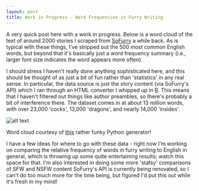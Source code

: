 ```yaml
---
layout: post
title: Work in Progress - Word Frequencies in Furry Writing
---
```

A very quick post here with a work in progress. Below is a word cloud of the text of around 2000 stories I scraped from [SoFurry](http://www.sofurry.com/) a while back. As is typical with these things, I've stripped out the 500 most common English words, but beyond that it's basically just a word frequency summary (i.e., larger font size indicates the word appears more often).

I should stress I haven't really done anything sophisticated here, and this should be thought of as just a bit of fun rather than 'statistics' in any real sense. In particular, the data source is just the story content (via SoFurry's API) which I ran through an HTML converter I whipped up in [R](https://en.wikipedia.org/wiki/R_(programming_language)). This means that I haven't filtered out things like author preambles, so there's probably a bit of interference there. The dataset comes in at about 13 million words, with over 23,000 'cocks', 13,000 'dragons', and nearly 14,000 'insides'.

![alt text][cumpainnoise]

[cumpainnoise]: http://gdurl.com/Z4NL "cum pain noise"

Word cloud courtesy of [this](https://github.com/amueller/word_cloud) rather funky Python generator!

I have a few ideas for where to go with these data - right now I'm working on comparing the relative frequency of words in furry writing to English in general, which is throwing up some quite entertaining results; watch this space for that. I'm also interested in doing some more 'statsy' comparisons of SFW and NSFW content SoFurry's API is currently being renovated, so I can't do too much more for the time being, but figured I'd put this out while it's fresh in my mind!
